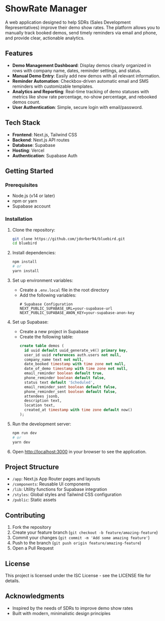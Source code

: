 # ShowRate Manager

A web application designed to help SDRs (Sales Development Representatives) improve their demo show rates. The platform allows you to manually track booked demos, send timely reminders via email and phone, and provide clear, actionable analytics.

## Features

- **Demo Management Dashboard**: Display demos clearly organized in rows with company name, dates, reminder settings, and status.
- **Manual Demo Entry**: Easily add new demos with all relevant information.
- **Reminder Automation**: Checkbox-driven automatic email and SMS reminders with customizable templates.
- **Analytics and Reporting**: Real-time tracking of demo statuses with metrics like show rate percentage, no-show percentage, and rebooked demos count.
- **User Authentication**: Simple, secure login with email/password.

## Tech Stack

- **Frontend**: Next.js, Tailwind CSS
- **Backend**: Next.js API routes
- **Database**: Supabase
- **Hosting**: Vercel
- **Authentication**: Supabase Auth

## Getting Started

### Prerequisites

- Node.js (v14 or later)
- npm or yarn
- Supabase account

### Installation

1. Clone the repository:
   ```bash
   git clone https://github.com/jdorber94/bluebird.git
   cd bluebird
   ```

2. Install dependencies:
   ```bash
   npm install
   # or
   yarn install
   ```

3. Set up environment variables:
   - Create a `.env.local` file in the root directory
   - Add the following variables:
     ```
     # Supabase Configuration
     NEXT_PUBLIC_SUPABASE_URL=your-supabase-url
     NEXT_PUBLIC_SUPABASE_ANON_KEY=your-supabase-anon-key
     ```

4. Set up Supabase:
   - Create a new project in Supabase
   - Create the following table:
     ```sql
     create table demos (
       id uuid default uuid_generate_v4() primary key,
       user_id uuid references auth.users not null,
       company_name text not null,
       date_booked timestamp with time zone not null,
       date_of_demo timestamp with time zone not null,
       email_reminder boolean default true,
       phone_reminder boolean default false,
       status text default 'Scheduled',
       email_reminder_sent boolean default false,
       phone_reminder_sent boolean default false,
       attendees jsonb,
       description text,
       location text,
       created_at timestamp with time zone default now()
     );
     ```

5. Run the development server:
   ```bash
   npm run dev
   # or
   yarn dev
   ```

6. Open [http://localhost:3000](http://localhost:3000) in your browser to see the application.

## Project Structure

- `/app`: Next.js App Router pages and layouts
- `/components`: Reusable UI components
- `/lib`: Utility functions for Supabase integration
- `/styles`: Global styles and Tailwind CSS configuration
- `/public`: Static assets

## Contributing

1. Fork the repository
2. Create your feature branch (`git checkout -b feature/amazing-feature`)
3. Commit your changes (`git commit -m 'Add some amazing feature'`)
4. Push to the branch (`git push origin feature/amazing-feature`)
5. Open a Pull Request

## License

This project is licensed under the ISC License - see the LICENSE file for details.

## Acknowledgments

- Inspired by the needs of SDRs to improve demo show rates
- Built with modern, minimalistic design principles 